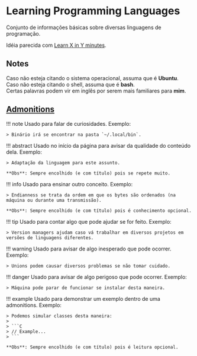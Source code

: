 # Learning Programming Languages

Conjunto de informações básicas sobre diversas linguagens de programação.  

Idéia parecida com [Learn X in Y minutes](https://learnxinyminutes.com/).  

## Notes

Caso não esteja citando o sistema operacional, assuma que é **Ubuntu**.  
Caso não esteja citando o shell, assuma que é **bash**.  
Certas palavras podem vir em inglês por serem mais familiares para **mim**.  

## [Admonitions](https://squidfunk.github.io/mkdocs-material/reference/admonitions/)  

!!! note
    Usado para falar de curiosidades. Exemplo:  

    > Binário irá se encontrar na pasta `~/.local/bin`.  

!!! abstract
    Usado no início da página para avisar da qualidade do conteúdo dela. Exemplo:  

    > Adaptação da linguagem para este assunto.  

    **Obs**: Sempre encolhido (e com título) pois se repete muito.  

!!! info
    Usado para ensinar outro conceito. Exemplo:  

    > Endianness se trata da ordem em que os bytes são ordenados (na máquina ou durante uma transmissão).  

    **Obs**: Sempre encolhido (e com título) pois é conhecimento opcional.  

!!! tip
    Usado para contar algo que pode ajudar se for feito. Exemplo:  

    > Version managers ajudam caso vá trabalhar em diversos projetos em versões de linguagens diferentes.  

!!! warning
    Usado para avisar de algo inesperado que pode ocorrer. Exemplo:  

    > Unions podem causar diversos problemas se não tomar cuidado.  

!!! danger
    Usado para avisar de algo perigoso que pode ocorrer. Exemplo:  

    > Máquina pode parar de funcionar se instalar desta maneira.  

!!! example
    Usado para demonstrar um exemplo dentro de uma admonitions. Exemplo:  

    > Podemos simular classes desta maneira:  
    > 
    > ```C
    > // Example...
    > ```

    **Obs**: Sempre encolhido (e com título) pois é leitura opcional.  